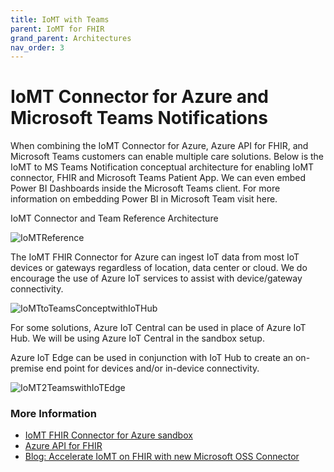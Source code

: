 ```yaml
---
title: IoMT with Teams
parent: IoMT for FHIR
grand_parent: Architectures
nav_order: 3
---
```


# IoMT Connector for Azure and Microsoft Teams Notifications
When combining the IoMT Connector for Azure, Azure API for FHIR, and Microsoft Teams customers can enable multiple care solutions. Below is the IoMT to MS Teams Notification conceptual architecture for enabling IoMT connector, FHIR and Microsoft Teams Patient App. We can even embed Power BI Dashboards inside the Microsoft Teams client. For more information on embedding Power BI in Microsoft Team visit here.

IoMT Connector and Team Reference Architecture

![IoMTReference](/assets/images/IoMT2TeamsConcept.jpg)

The IoMT FHIR Connector for Azure can ingest IoT data from most IoT devices or gateways regardless of location, data center or cloud. We do encourage the use of Azure IoT services to assist with device/gateway connectivity.

![IoMTtoTeamsConceptwithIoTHub](/assets/images/IoMT2TeamsConceptwithHub.jpg)

For some solutions, Azure IoT Central can be used in place of Azure IoT Hub. We will be using Azure IoT Central in the sandbox setup.

Azure IoT Edge can be used in conjunction with IoT Hub to create an on-premise end point for devices and/or in-device connectivity.

![IoMT2TeamswithIoTEdge](/assets/images/IoMT2TeamswithIoTEdge.jpg)


### More Information
- [IoMT FHIR Connector for Azure sandbox](https://github.com/microsoft/iomt-fhir/blob/master/docs/Sandbox.md)
- [Azure API for FHIR](https://docs.microsoft.com/en-us/azure/healthcare-apis/)
- [Blog: Accelerate IoMT on FHIR with new Microsoft OSS Connector](https://azure.microsoft.com/en-us/blog/accelerate-iomt-on-fhir-with-new-microsoft-oss-connector/)
